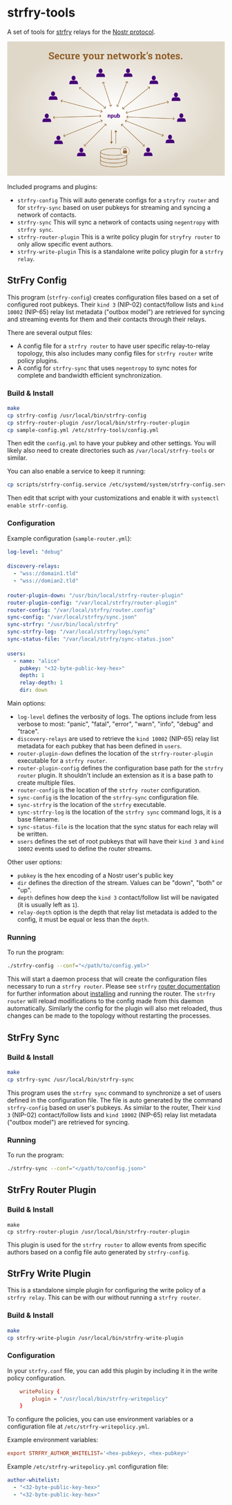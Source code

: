 # strfry-tools

A set of tools for [strfry](https://github.com/hoytech/strfry) relays for the [Nostr protocol](https://github.com/nostr-protocol/nips).

![Banner](graphics/strfry-tools.png "Banner")

Included programs and plugins:

- `strfry-config` This will auto generate configs for a `stryfry router` and for `strfry-sync` based on user pubkeys for streaming and syncing a network of contacts.
- `strfry-sync` This will sync a network of contacts using `negentropy` with `strfry sync`.
- `strfry-router-plugin` This is a write policy plugin for `stryfry router` to only allow specific event authors.
- `strfry-write-plugin` This is a standalone write policy plugin for a `strfry relay`.

## StrFry Config

This program (`strfry-config`) creates configuration files based on a set of configured root pubkeys. Their `kind 3` (NIP-02) contact/follow lists and `kind 10002` (NIP-65) relay list metadata ("outbox model") are retrieved for syncing and streaming events for them and their contacts through their relays.

There are several output files:

- A config file for a `strfry router` to have user specific relay-to-relay topology, this also includes many config files for `strfry router` write policy plugins.
- A config for `strfry-sync` that uses `negentropy` to sync notes for complete and bandwidth efficient synchronization.

### Build & Install

```bash
make
cp strfry-config /usr/local/bin/strfry-config
cp strfry-router-plugin /usr/local/bin/strfry-router-plugin
cp sample-config.yml /etc/strfry-tools/config.yml
```

Then edit the `config.yml` to have your pubkey and other settings. You will likely also need to create directories such as `/var/local/strfry-tools` or similar.

You can also enable a service to keep it running:

```bash
cp scripts/strfry-config.service /etc/systemd/system/strfry-config.service
```

Then edit that script with your customizations and enable it with `systemctl enable strfr-config`.

### Configuration

Example configuration (`sample-router.yml`):

```yaml
log-level: "debug"

discovery-relays:
  - "wss://domain1.tld"
  - "wss://domian2.tld"

router-plugin-down: "/usr/bin/local/strfry-router-plugin"
router-plugin-config: "/var/local/strfry/router-plugin"
router-config: "/var/local/strfry/router.config"
sync-config: "/var/local/strfry/sync.json"
sync-strfry: "/usr/bin/local/strfry"
sync-strfry-log: "/var/local/strfry/logs/sync"
sync-status-file: "/var/local/strfry/sync-status.json"

users:
  - name: "alice"
    pubkey: "<32-byte-public-key-hex>"
    depth: 1
    relay-depth: 1
    dir: down
```

Main options:

- `log-level` defines the verbosity of logs. The options include from less verbose to most: "panic", "fatal", "error", "warn", "info", "debug" and "trace".
- `discovery-relays` are used to retrieve the `kind 10002` (NIP-65) relay list metadata for each pubkey that has been defined in `users`.
- `router-plugin-down` defines the location of the `strfry-router-plugin` executable for a `strfry router`.
- `router-plugin-config` defines the configuration base path for the `strfry router` plugin. It shouldn't include an extension as it is a base path to create multiple files.
- `router-config` is the location of the `strfry router` configuration.
- `sync-config` is the location of the `strfry-sync` configuration file.
- `sync-strfry` is the location of the `strfry` executable.
- `sync-strfry-log` is the location of the `strfry sync` command logs, it is a base filename.
- `sync-status-file` is the location that the sync status for each relay will be written.
- `users` defines the set of root pubkeys that will have their `kind 3` and `kind 10002` events used to define the router streams.

Other user options:

- `pubkey` is the hex encoding of a Nostr user's public key
- `dir` defines the direction of the stream. Values can be "down", "both" or "up".
- `depth` defines how deep the `kind 3` contact/follow list will be navigated (it is usually left as `1`).
- `relay-depth` option is the depth that relay list metadata is added to the config, it must be equal or less than the `depth`.

### Running

To run the program:
```bash
./strfry-config --conf="</path/to/config.yml>"
```

This will start a daemon process that will create the configuration files necessary to run a `strfry router`. Please see `strfry` [router documentation](https://github.com/hoytech/strfry/blob/master/docs/router.md) for further information about [installing](https://github.com/hoytech/strfry?tab=readme-ov-file#setup) and running the router. The `strfry router` will reload modifications to the config made from this daemon automatically. Similarly the config for the plugin will also met reloaded, thus changes can be made to the topology without restarting the processes.

## StrFry Sync

### Build & Install

```bash
make
cp strfry-sync /usr/local/bin/strfry-sync
```

This program uses the `strfry sync` command to synchronize a set of users defined in the configuration file. The file is auto generated by the command `strfry-config` based on user's pubkeys. As similar to the router, Their `kind 3` (NIP-02) contact/follow lists and `kind 10002` (NIP-65) relay list metadata ("outbox model") are retrieved for syncing.

### Running

To run the program:
```bash
./strfry-sync --conf="</path/to/config.json>"
```

## StrFry Router Plugin

### Build & Install

```
make
cp strfry-router-plugin /usr/local/bin/strfry-router-plugin
```

This plugin is used for the `strfry router` to allow events from specific authors based on a config file auto generated by `strfry-config`.

## StrFry Write Plugin

This is a standalone simple plugin for configuring the write policy of a `strfry relay`. This can be with our without running a `strfry router`.

### Build & Install

```bash
make
cp strfry-write-plugin /usr/local/bin/strfry-write-plugin
```

### Configuration

In your `strfry.conf` file, you can add this plugin by including it in the write policy configuration.

```conf
	writePolicy {
		plugin = "/usr/local/bin/strfry-writepolicy"
	}
```

To configure the policies, you can use environment variables or a configuration file at `/etc/strfry-writepolicy.yml`.

Example environment variables:

```conf
export STRFRY_AUTHOR_WHITELIST='<hex-pubkey>, <hex-pubkey>'
```

Example `/etc/strfry-writepolicy.yml` configuration file:

```yaml
author-whitelist:
  - "<32-byte-public-key-hex>"
  - "<32-byte-public-key-hex>"
```
